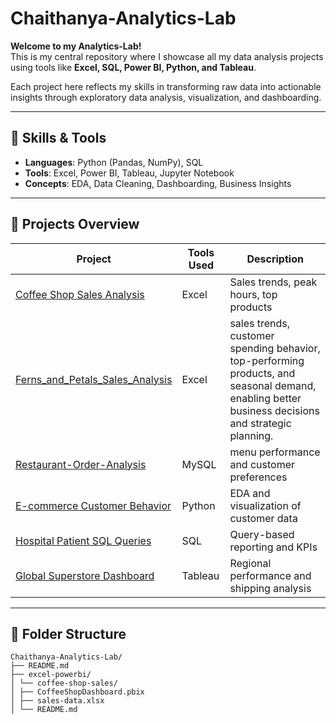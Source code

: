# Chaithanya-Analytics-Lab

**Welcome to my Analytics-Lab!**  
This is my central repository where I showcase all my data analysis projects using tools like **Excel, SQL, Power BI, Python, and Tableau**.

Each project here reflects my skills in transforming raw data into actionable insights through exploratory data analysis, visualization, and dashboarding.

---

## 🧠 Skills & Tools
- **Languages**: Python (Pandas, NumPy), SQL
- **Tools**: Excel, Power BI, Tableau, Jupyter Notebook
- **Concepts**: EDA, Data Cleaning, Dashboarding, Business Insights

---

## 📁 Projects Overview

| Project | Tools Used | Description |
|--------|------------|-------------|
| [Coffee Shop Sales Analysis](https://github.com/cspoojary/Coffee-Shop-Sales-Analysis) | Excel | Sales trends, peak hours, top products |
| [Ferns_and_Petals_Sales_Analysis](https://github.com/cspoojary/Ferns_and_Petals_Sales_Analysis) | Excel | sales trends, customer spending behavior, top-performing products, and seasonal demand, enabling better business decisions and strategic planning. |
| [Restaurant-Order-Analysis](https://github.com/cspoojary/Restaurant-Order-Analysis?tab=readme-ov-file) | MySQL | menu performance and customer preferences |
| [E-commerce Customer Behavior](./python/ecommerce-eda) | Python | EDA and visualization of customer data |
| [Hospital Patient SQL Queries](./sql/hospital-analysis) | SQL | Query-based reporting and KPIs |
| [Global Superstore Dashboard](./tableau/global-superstore) | Tableau | Regional performance and shipping analysis |

---

## 📂 Folder Structure
```
Chaithanya-Analytics-Lab/
├── README.md
├── excel-powerbi/
│ └── coffee-shop-sales/
│ ├── CoffeeShopDashboard.pbix
│ ├── sales-data.xlsx
│ └── README.md

```

